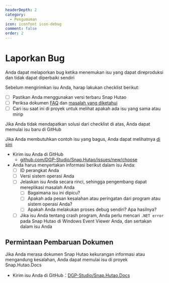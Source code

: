 ```yaml
---
headerDepth: 2
category:
  - Pengumuman
icon: iconfont icon-debug
comment: false
order: 2
---
```


# Laporkan Bug

Anda dapat melaporkan bug ketika menemukan isu yang dapat direproduksi dan tidak dapat diperbaiki sendiri

Sebelum mengirimkan isu Anda, harap lakukan checklist berikut:

- [ ] Pastikan Anda menggunakan versi terbaru Snap Hutao
- [ ] Periksa dokumen [FAQ](../advanced/FAQ.md) dan [masalah yang diketahui](../advanced/known-issue.md)
- [ ] Cari isu saat ini di proyek untuk melihat apakah ada isu yang sama atau mirip

Jika Anda tidak mendapatkan solusi dari checklist di atas, Anda dapat memulai isu baru di GitHub

Jika Anda membutuhkan contoh isu yang bagus, Anda dapat melihatnya [di sini](https://github.com/DGP-Studio/Snap.Hutao/issues?q=is%3Aissue+label%3A%E4%BC%98%E8%B4%A8%E9%97%AE%E9%A2%98+is%3Aclosed)

- Kirim isu Anda di GitHub
  - [github.com/DGP-Studio/Snap.Hutao/issues/new/choose](https://github.com/DGP-Studio/Snap.Hutao/issues/new/choose)
- Anda harus menyertakan informasi berikut dalam isu Anda:
  - [ ] ID perangkat Anda
  - [ ] Versi sistem operasi Anda
  - [ ] Jelaskan isu Anda secara rinci, sehingga pengembang dapat mereplikasi masalah Anda
    - [ ] Bagaimana isu ini dipicu?
    - [ ] Apakah ada pesan kesalahan atau peringatan dari program atau sistem operasi Anda?
    - [ ] Apakah Anda melakukan proses debug sendiri? Apa hasilnya?
  - [ ] Jika isu Anda tentang crash program, Anda perlu mencari `.NET error` pada Snap Hutao di Windows Event Viewer Anda,
        dan sertakan dalam isu Anda

## Permintaan Pembaruan Dokumen

Jika Anda merasa dokumen Snap Hutao kekurangan informasi atau mengandung kesalahan, Anda dapat memulai isu di proyek Snap.Hutao.Docs

- Kirim isu Anda di GitHub：[DGP-Studio/Snap.Hutao.Docs](https://github.com/DGP-Studio/Snap.Hutao.Docs/issues/new/choose)
